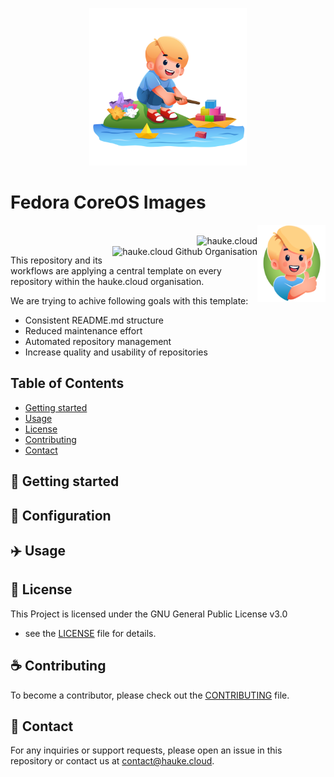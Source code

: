 
<p align="center">
  <img src="resources/img/logo.png" alt="repository logo" width="50%" height="50%">
</p>


# Fedora CoreOS Images

<div style="text-align: right; vertical-align: middle;">
  <img src="https://raw.githubusercontent.com/hauke-cloud/.github/main/resources/img/organisation-logo-small.png" align="right" alt="hauke.cloud logo" width="109" height="123">
  <br clear="left"/>
  <a href="https://hauke.cloud" target="_blank">
    <img src="https://img.shields.io/badge/home-hauke.cloud-brightgreen" align="right" alt="hauke.cloud" />
  </a>
  <br clear="left"/>
  <a href="https://github.com/hauke-cloud" target="_blank">
    <img src="https://img.shields.io/badge/github-hauke.cloud-blue" align="right" alt="hauke.cloud Github Organisation" />
  </a>
</div>

This repository and its workflows are applying a central template on every repository within the hauke.cloud organisation.

We are trying to achive following goals with this template:
- Consistent README.md structure
- Reduced maintenance effort
- Automated repository management
- Increase quality and usability of repositories


## Table of Contents

- [Getting started](#-getting-started)
- [Usage](#-usage)
- [License](#license)
- [Contributing](#contributing)
- [Contact](#contact)

## 🚀 Getting started

## :wrench: Configuration

## :airplane: Usage

## 📄 License

This Project is licensed under the GNU General Public License v3.0

- see the [LICENSE](LICENSE) file for details.

## :coffee: Contributing

To become a contributor, please check out the [CONTRIBUTING](CONTRIBUTING.md) file.
## :email: Contact

For any inquiries or support requests, please open an issue in this
repository or contact us at [contact@hauke.cloud](mailto:contact@hauke.cloud).
